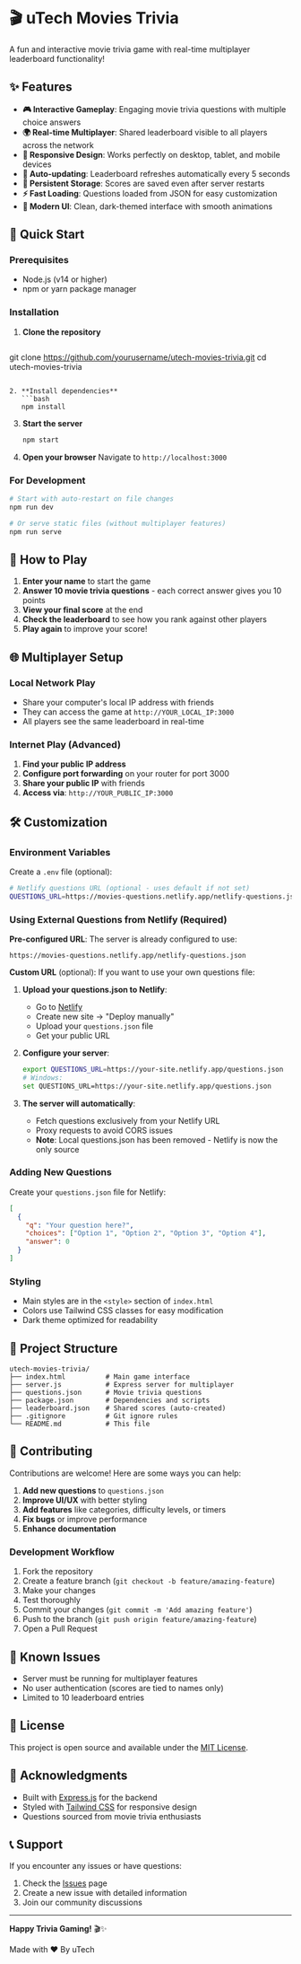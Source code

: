 # 🎬 uTech Movies Trivia

A fun and interactive movie trivia game with real-time multiplayer leaderboard functionality!

## ✨ Features

- **🎮 Interactive Gameplay**: Engaging movie trivia questions with multiple choice answers
- **🌍 Real-time Multiplayer**: Shared leaderboard visible to all players across the network
- **📱 Responsive Design**: Works perfectly on desktop, tablet, and mobile devices
- **🔄 Auto-updating**: Leaderboard refreshes automatically every 5 seconds
- **💾 Persistent Storage**: Scores are saved even after server restarts
- **⚡ Fast Loading**: Questions loaded from JSON for easy customization
- **🎨 Modern UI**: Clean, dark-themed interface with smooth animations

## 🚀 Quick Start

### Prerequisites
- Node.js (v14 or higher)
- npm or yarn package manager

### Installation

1. **Clone the repository**
   ```bash
git clone https://github.com/yourusername/utech-movies-trivia.git
cd utech-movies-trivia
```

2. **Install dependencies**
   ```bash
   npm install
   ```

3. **Start the server**
   ```bash
   npm start
   ```

4. **Open your browser**
   Navigate to `http://localhost:3000`

### For Development

```bash
# Start with auto-restart on file changes
npm run dev

# Or serve static files (without multiplayer features)
npm run serve
```

## 🎯 How to Play

1. **Enter your name** to start the game
2. **Answer 10 movie trivia questions** - each correct answer gives you 10 points
3. **View your final score** at the end
4. **Check the leaderboard** to see how you rank against other players
5. **Play again** to improve your score!

## 🌐 Multiplayer Setup

### Local Network Play
- Share your computer's local IP address with friends
- They can access the game at `http://YOUR_LOCAL_IP:3000`
- All players see the same leaderboard in real-time

### Internet Play (Advanced)
1. **Find your public IP address**
2. **Configure port forwarding** on your router for port 3000
3. **Share your public IP** with friends
4. **Access via**: `http://YOUR_PUBLIC_IP:3000`

## 🛠️ Customization

### Environment Variables

Create a `.env` file (optional):

```bash
# Netlify questions URL (optional - uses default if not set)
QUESTIONS_URL=https://movies-questions.netlify.app/netlify-questions.json
```

### Using External Questions from Netlify (Required)
**Pre-configured URL**: The server is already configured to use:
```
https://movies-questions.netlify.app/netlify-questions.json
```

**Custom URL** (optional): If you want to use your own questions file:
1. **Upload your questions.json to Netlify**:
   - Go to [Netlify](https://netlify.com)
   - Create new site → "Deploy manually"
   - Upload your `questions.json` file
   - Get your public URL

2. **Configure your server**:
   ```bash
   export QUESTIONS_URL=https://your-site.netlify.app/questions.json
   # Windows:
   set QUESTIONS_URL=https://your-site.netlify.app/questions.json
   ```

3. **The server will automatically**:
   - Fetch questions exclusively from your Netlify URL
   - Proxy requests to avoid CORS issues
   - **Note**: Local questions.json has been removed - Netlify is now the only source

### Adding New Questions
Create your `questions.json` file for Netlify:

```json
[
  {
    "q": "Your question here?",
    "choices": ["Option 1", "Option 2", "Option 3", "Option 4"],
    "answer": 0
  }
]
```

### Styling
- Main styles are in the `<style>` section of `index.html`
- Colors use Tailwind CSS classes for easy modification
- Dark theme optimized for readability

## 📁 Project Structure

```
utech-movies-trivia/
├── index.html          # Main game interface
├── server.js           # Express server for multiplayer
├── questions.json      # Movie trivia questions
├── package.json        # Dependencies and scripts
├── leaderboard.json    # Shared scores (auto-created)
├── .gitignore          # Git ignore rules
└── README.md           # This file
```

## 🤝 Contributing

Contributions are welcome! Here are some ways you can help:

1. **Add new questions** to `questions.json`
2. **Improve UI/UX** with better styling
3. **Add features** like categories, difficulty levels, or timers
4. **Fix bugs** or improve performance
5. **Enhance documentation**

### Development Workflow
1. Fork the repository
2. Create a feature branch (`git checkout -b feature/amazing-feature`)
3. Make your changes
4. Test thoroughly
5. Commit your changes (`git commit -m 'Add amazing feature'`)
6. Push to the branch (`git push origin feature/amazing-feature`)
7. Open a Pull Request

## 🐛 Known Issues

- Server must be running for multiplayer features
- No user authentication (scores are tied to names only)
- Limited to 10 leaderboard entries

## 📝 License

This project is open source and available under the [MIT License](LICENSE).

## 🙏 Acknowledgments

- Built with [Express.js](https://expressjs.com/) for the backend
- Styled with [Tailwind CSS](https://tailwindcss.com/) for responsive design
- Questions sourced from movie trivia enthusiasts

## 📞 Support

If you encounter any issues or have questions:
1. Check the [Issues](https://github.com/yourusername/utech-movies-trivia/issues) page
2. Create a new issue with detailed information
3. Join our community discussions

---

**Happy Trivia Gaming!** 🎬✨

Made with ❤️ By uTech